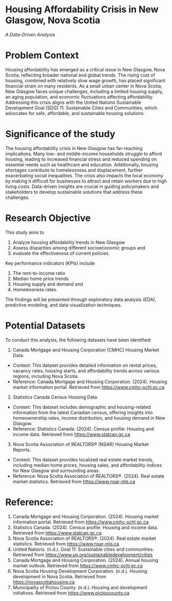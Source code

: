 # Housing Affordability Crisis in New Glasgow, Nova Scotia
*A Data-Driven Analysis*
# Problem Context
Housing affordability has emerged as a critical issue in New Glasgow, Nova Scotia, reflecting broader national and global trends. The rising cost of housing, combined with relatively slow wage growth, has placed significant financial strain on many residents. As a small urban center in Nova Scotia, New Glasgow faces unique challenges, including a limited housing supply, an aging population, and economic fluctuations affecting affordability. Addressing this crisis aligns with the United Nations Sustainable Development Goal (SDG) 11: Sustainable Cities and Communities, which advocates for safe, affordable, and sustainable housing solutions.
# Significance of the study
The housing affordability crisis in New Glasgow has far-reaching implications. Many low- and middle-income households struggle to afford housing, leading to increased financial stress and reduced spending on essential needs such as healthcare and education. Additionally, housing shortages contribute to homelessness and displacement, further exacerbating social inequalities. The crisis also impacts the local economy by making it difficult for businesses to attract and retain workers due to high living costs. Data-driven insights are crucial in guiding policymakers and stakeholders to develop sustainable solutions that address these challenges.
# Research Objective
This study aims to 
1. Analyze housing affordability trends in New Glasgow
2. Assess disparities among different socioeconomic groups and
3. evaluate the effectiveness of current policies.

Key performance indicators (KPIs) include 
1. The rent-to-income ratio
2. Median home price trends
3. Housing supply and demand and
4. Homelessness rates.

The findings will be presented through exploratory data analysis (EDA), predictive modeling, and data visualization techniques.

# Potential Datasets
To conduct this analysis, the following datasets have been identified:
1.	Canada Mortgage and Housing Corporation (CMHC) Housing Market Data.
- Context: This dataset provides detailed information on rental prices, vacancy rates, housing starts, and affordability trends across various regions, including Nova Scotia.
- Reference: Canada Mortgage and Housing Corporation. (2024). Housing market information portal. Retrieved from https://www.cmhc-schl.gc.ca
2.	Statistics Canada Census Housing Data.
- Context: This dataset includes demographic and housing-related information from the latest Canadian census, offering insights into homeownership rates, income distribution, and housing demand in New Glasgow.
- Reference: Statistics Canada. (2024). Census profile: Housing and income data. Retrieved from https://www.statcan.gc.ca
3.	Nova Scotia Association of REALTORS® (NSAR) Housing Market Reports.
- Context: This dataset provides localized real estate market trends, including median home prices, housing sales, and affordability indices for New Glasgow and surrounding areas.
- Reference: Nova Scotia Association of REALTORS®. (2024). Real estate market statistics. Retrieved from https://www.nsar-mls.ca
# Reference:
1.	Canada Mortgage and Housing Corporation. (2024). Housing market information portal. Retrieved from https://www.cmhc-schl.gc.ca
2.	Statistics Canada. (2024). Census profile: Housing and income data. Retrieved from https://www.statcan.gc.ca
3.	Nova Scotia Association of REALTORS®. (2024). Real estate market statistics. Retrieved from https://www.nsar-mls.ca
4.	United Nations. (n.d.). Goal 11: Sustainable cities and communities. Retrieved from https://www.un.org/sustainabledevelopment/cities
5.	Canada Mortgage and Housing Corporation. (2024). Annual housing market outlook. Retrieved from https://www.cmhc-schl.gc.ca
6.	Nova Scotia Housing Development Corporation. (n.d.). Housing development in Nova Scotia. Retrieved from https://novascotiahousing.ca
7.	Municipality of Pictou County. (n.d.). Housing and development initiatives. Retrieved from https://www.pictoucounty.ca
